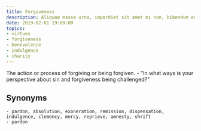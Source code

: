 ```yaml
---
title: Forgiveness
description: Aliquam massa urna, imperdiet sit amet mi non, bibendum euismod est.
date: 2019-02-01 19:00:00
topics: 
- virtues
- forgiveness
- benevolence
- indulgence
- charity
---
```


The action or process of forgiving or being forgiven.
	- "In what ways is your perspective about sin and forgiveness being challenged?"

## Synonyms
	- pardon, absolution, exoneration, remission, dispensation, indulgence, clemency, mercy, reprieve, amnesty, shrift
	- pardon

